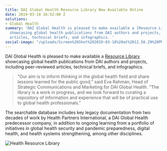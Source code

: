```yaml
---
title: DAI Global Health Resource Library Now Available Online
date: 2019-03-18 16:52:00 Z
solutions:
- Global Health
summary: 'DAI Global Health is pleased to make available a [Resource Library](/resource-library)
  showcasing global health publications from DAI authors and projects, including peer-reviewed
  articles, technical briefs, and infographics. '
social-image: "/uploads/Screen%20Shot%202019-03-18%20at%2012.58.29%20PM.png"
---
```


DAI Global Health is pleased to make available a [Resource Library](/resource-library) showcasing global health publications from DAI authors and projects, including peer-reviewed articles, technical briefs, and infographics. 

> “Our aim is to inform thinking in the global health field and share lessons learned for the public good,” said Eva Rahman, Head of Strategic Communications and Marketing for DAI Global Health. “The library is a work in progress, and we look forward to curating a repository of information and experience that will be of practical use to global health professionals.”

The searchable database includes key legacy documentation from two decades of work by Health Partners International, a DAI Global Health predecessor company, in addition to ongoing learning from a portfolio of initiatives in global health security and pandemic preparedness, digital health, and health systems strengthening, among other disciplines.

![Health Resource Library](/uploads/Screen%20Shot%202019-03-18%20at%2012.58.29%20PM.png)
